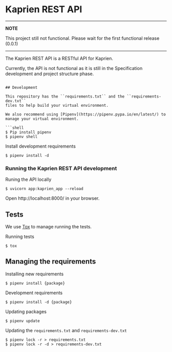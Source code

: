 # Kaprien REST API

---
**NOTE**

This project still not functional. Please wait for the first functional release
(0.0.1)

---

The Kaprien REST API is a RESTful API for Kaprien.

Currently, the API is not functional as it is still in the Specification development and project structure phase.

```

## Development

This repository has the ``requirements.txt`` and the ``requirements-dev.txt``
files to help build your virtual environment.

We also recommend using [Pipenv](https://pipenv.pypa.io/en/latest/) to manage your virtual environment.

```shell
$ Pip install pipenv
$ pipenv shell
```

Install development requirements
```shell
$ pipenv install -d
```

### Running the Kaprien REST API development


Runing the API locally

```shell
$ uvicorn app:kaprien_app --reload
```

Open http://localhost:8000/ in your browser.

## Tests

We use [Tox](https://tox.wiki/en/latest/) to manage running the tests.

Running tests
```shell
$ tox
```

## Managing the requirements

Installing new requirements

```shell
$ pipenv install {package}
```

Development requirements
```shell
$ pipenv install -d {package}
```

Updating packages
```shell
$ pipenv update
```

Updating the ``requirements.txt`` and ``requirements-dev.txt``
```shell
$ pipenv lock -r > requirements.txt
$ pipenv lock -r -d > requirements-dev.txt
```